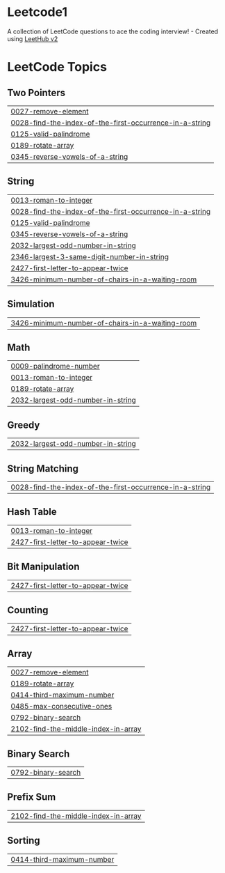 # Leetcode1
A collection of LeetCode questions to ace the coding interview! - Created using [LeetHub v2](https://github.com/arunbhardwaj/LeetHub-2.0)

<!---LeetCode Topics Start-->
# LeetCode Topics
## Two Pointers
|  |
| ------- |
| [0027-remove-element](https://github.com/vinodgawde/Leetcode1/tree/master/0027-remove-element) |
| [0028-find-the-index-of-the-first-occurrence-in-a-string](https://github.com/vinodgawde/Leetcode1/tree/master/0028-find-the-index-of-the-first-occurrence-in-a-string) |
| [0125-valid-palindrome](https://github.com/vinodgawde/Leetcode1/tree/master/0125-valid-palindrome) |
| [0189-rotate-array](https://github.com/vinodgawde/Leetcode1/tree/master/0189-rotate-array) |
| [0345-reverse-vowels-of-a-string](https://github.com/vinodgawde/Leetcode1/tree/master/0345-reverse-vowels-of-a-string) |
## String
|  |
| ------- |
| [0013-roman-to-integer](https://github.com/vinodgawde/Leetcode1/tree/master/0013-roman-to-integer) |
| [0028-find-the-index-of-the-first-occurrence-in-a-string](https://github.com/vinodgawde/Leetcode1/tree/master/0028-find-the-index-of-the-first-occurrence-in-a-string) |
| [0125-valid-palindrome](https://github.com/vinodgawde/Leetcode1/tree/master/0125-valid-palindrome) |
| [0345-reverse-vowels-of-a-string](https://github.com/vinodgawde/Leetcode1/tree/master/0345-reverse-vowels-of-a-string) |
| [2032-largest-odd-number-in-string](https://github.com/vinodgawde/Leetcode1/tree/master/2032-largest-odd-number-in-string) |
| [2346-largest-3-same-digit-number-in-string](https://github.com/vinodgawde/Leetcode1/tree/master/2346-largest-3-same-digit-number-in-string) |
| [2427-first-letter-to-appear-twice](https://github.com/vinodgawde/Leetcode1/tree/master/2427-first-letter-to-appear-twice) |
| [3426-minimum-number-of-chairs-in-a-waiting-room](https://github.com/vinodgawde/Leetcode1/tree/master/3426-minimum-number-of-chairs-in-a-waiting-room) |
## Simulation
|  |
| ------- |
| [3426-minimum-number-of-chairs-in-a-waiting-room](https://github.com/vinodgawde/Leetcode1/tree/master/3426-minimum-number-of-chairs-in-a-waiting-room) |
## Math
|  |
| ------- |
| [0009-palindrome-number](https://github.com/vinodgawde/Leetcode1/tree/master/0009-palindrome-number) |
| [0013-roman-to-integer](https://github.com/vinodgawde/Leetcode1/tree/master/0013-roman-to-integer) |
| [0189-rotate-array](https://github.com/vinodgawde/Leetcode1/tree/master/0189-rotate-array) |
| [2032-largest-odd-number-in-string](https://github.com/vinodgawde/Leetcode1/tree/master/2032-largest-odd-number-in-string) |
## Greedy
|  |
| ------- |
| [2032-largest-odd-number-in-string](https://github.com/vinodgawde/Leetcode1/tree/master/2032-largest-odd-number-in-string) |
## String Matching
|  |
| ------- |
| [0028-find-the-index-of-the-first-occurrence-in-a-string](https://github.com/vinodgawde/Leetcode1/tree/master/0028-find-the-index-of-the-first-occurrence-in-a-string) |
## Hash Table
|  |
| ------- |
| [0013-roman-to-integer](https://github.com/vinodgawde/Leetcode1/tree/master/0013-roman-to-integer) |
| [2427-first-letter-to-appear-twice](https://github.com/vinodgawde/Leetcode1/tree/master/2427-first-letter-to-appear-twice) |
## Bit Manipulation
|  |
| ------- |
| [2427-first-letter-to-appear-twice](https://github.com/vinodgawde/Leetcode1/tree/master/2427-first-letter-to-appear-twice) |
## Counting
|  |
| ------- |
| [2427-first-letter-to-appear-twice](https://github.com/vinodgawde/Leetcode1/tree/master/2427-first-letter-to-appear-twice) |
## Array
|  |
| ------- |
| [0027-remove-element](https://github.com/vinodgawde/Leetcode1/tree/master/0027-remove-element) |
| [0189-rotate-array](https://github.com/vinodgawde/Leetcode1/tree/master/0189-rotate-array) |
| [0414-third-maximum-number](https://github.com/vinodgawde/Leetcode1/tree/master/0414-third-maximum-number) |
| [0485-max-consecutive-ones](https://github.com/vinodgawde/Leetcode1/tree/master/0485-max-consecutive-ones) |
| [0792-binary-search](https://github.com/vinodgawde/Leetcode1/tree/master/0792-binary-search) |
| [2102-find-the-middle-index-in-array](https://github.com/vinodgawde/Leetcode1/tree/master/2102-find-the-middle-index-in-array) |
## Binary Search
|  |
| ------- |
| [0792-binary-search](https://github.com/vinodgawde/Leetcode1/tree/master/0792-binary-search) |
## Prefix Sum
|  |
| ------- |
| [2102-find-the-middle-index-in-array](https://github.com/vinodgawde/Leetcode1/tree/master/2102-find-the-middle-index-in-array) |
## Sorting
|  |
| ------- |
| [0414-third-maximum-number](https://github.com/vinodgawde/Leetcode1/tree/master/0414-third-maximum-number) |
<!---LeetCode Topics End-->